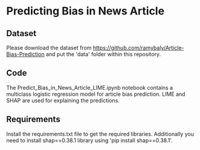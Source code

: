 # Predicting Bias in News Article

## Dataset
Please download the dataset from https://github.com/ramybaly/Article-Bias-Prediction and put the 'data' folder within this repository.

## Code
The Predict_Bias_in_News_Article_LIME.ipynb notebook contains a multiclass logistic regression model for article bias prediction. LIME and SHAP are used for explaining the predictions.

## Requirements
Install the requirements.txt file to get the required libraries. Additionally you need to install shap==0.38.1 library using 'pip install shap==0.38.1'.
